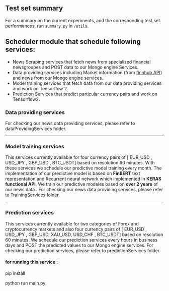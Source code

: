 ## Test set summary

For a summary on the current experiments, and the corresponding test set performances, run `summary.py` in `/utils`.


## Scheduler module that schedule following services:

- News Scraping services that fetch news from specialized financial newsgroupes and POST data to our Mongo engine Services.
- Data providing services including Market information (from [finnhub API](https://finnhub.io/)) and news from our Mongo engine services. 
- Model training services that fetch data from our data providing services and work on Tensorflow 2. 
- Prediction Services that predict particular currency pairs and work on Tensorflow2.

### Data providing services
For checking our news data providing services, please refer to dataProvidingServices folder.

<hr/>

### Model training services
This services currently available for four currency pairs of [ EUR_USD , USD_JPY , GBP_USD , BTC_USDT] based on resolution 60 minutes.
With these services we schedule our predictive model training every month. The implementation of our predictive model is based on **FinBERT** text representation and Recurrent neural network which implemented in **KERAS functional API**.
We train our predictive modeles based on **over 2 years** of our news data .
For checking our news data providing services, please refer to TrainingServices folder.

<hr/>

### Prediction services
This services currently available for two categories of Forex and cryptocurrency markets and also four currency pairs of [ EUR_USD , USD_JPY , GBP_USD, XAU_USD, USD_CHF  , BTC_USDT] based on resolution 60 minutes.
We schedule our prediction services every hours in business days and POST the predicted values to our Mongo engine services.
For checking our prediction services, please refer to predictionServices folder.

#### for running this service :

pip install

python run main.py
